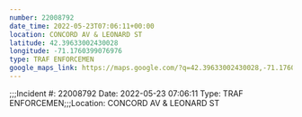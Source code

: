 ```yaml
---
number: 22008792
date_time: 2022-05-23T07:06:11+00:00
location: CONCORD AV & LEONARD ST
latitude: 42.39633002430028
longitude: -71.1760399076976
type: TRAF ENFORCEMEN
google_maps_link: https://maps.google.com/?q=42.39633002430028,-71.1760399076976
---
```


;;;Incident #: 22008792   Date: 2022-05-23 07:06:11    Type: TRAF ENFORCEMEN;;;Location: CONCORD AV & LEONARD ST
